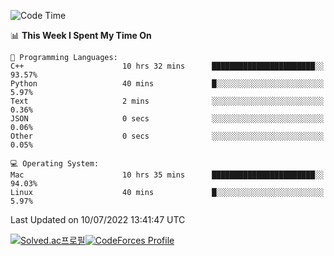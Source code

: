 
<!--START_SECTION:waka-->
![Code Time](http://img.shields.io/badge/Code%20Time-0%20secs-blue)

📊 **This Week I Spent My Time On** 

```text
💬 Programming Languages: 
C++                      10 hrs 32 mins      ███████████████████████░░   93.57% 
Python                   40 mins             █░░░░░░░░░░░░░░░░░░░░░░░░   5.97% 
Text                     2 mins              ░░░░░░░░░░░░░░░░░░░░░░░░░   0.36% 
JSON                     0 secs              ░░░░░░░░░░░░░░░░░░░░░░░░░   0.06% 
Other                    0 secs              ░░░░░░░░░░░░░░░░░░░░░░░░░   0.05%

💻 Operating System: 
Mac                      10 hrs 35 mins      ███████████████████████░░   94.03% 
Linux                    40 mins             █░░░░░░░░░░░░░░░░░░░░░░░░   5.97%

```


 Last Updated on 10/07/2022 13:41:47 UTC
<!--END_SECTION:waka-->
[![Solved.ac프로필](http://mazassumnida.wtf/api/generate_badge?boj=hckim96)](https://solved.ac/hckim96)[![CodeForces Profile](https://cf.leed.at?id=hckim96)](https://codeforces.com/profile/hckim96)
